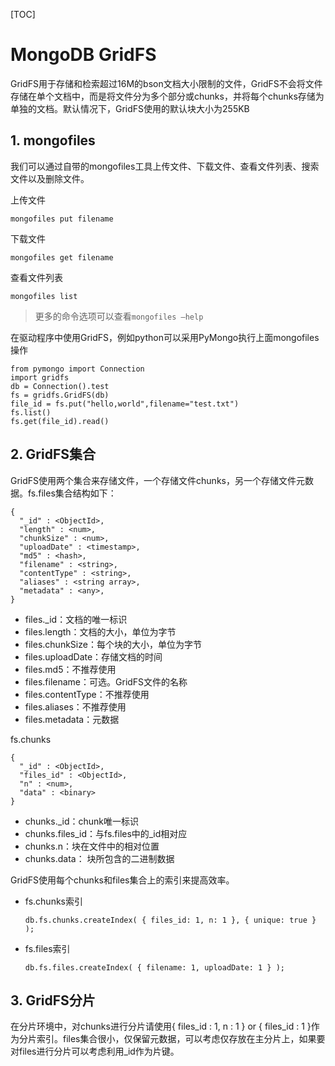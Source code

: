 [TOC]

# MongoDB GridFS

GridFS用于存储和检索超过16M的bson文档大小限制的文件，GridFS不会将文件存储在单个文档中，而是将文件分为多个部分或chunks，并将每个chunks存储为单独的文档。默认情况下，GridFS使用的默认块大小为255KB

## 1. mongofiles

我们可以通过自带的mongofiles工具上传文件、下载文件、查看文件列表、搜索文件以及删除文件。

上传文件

```
mongofiles put filename
```

下载文件

```
mongofiles get filename
```

查看文件列表

```
mongofiles list
```

>  更多的命令选项可以查看`mongofiles –help`

在驱动程序中使用GridFS，例如python可以采用PyMongo执行上面mongofiles操作

```
from pymongo import Connection
import gridfs
db = Connection().test
fs = gridfs.GridFS(db)
file_id = fs.put("hello,world",filename="test.txt")
fs.list()
fs.get(file_id).read()
```



## 2. GridFS集合

GridFS使用两个集合来存储文件，一个存储文件chunks，另一个存储文件元数据。fs.files集合结构如下：

```
{
  "_id" : <ObjectId>,
  "length" : <num>,
  "chunkSize" : <num>,
  "uploadDate" : <timestamp>,
  "md5" : <hash>,
  "filename" : <string>,
  "contentType" : <string>,
  "aliases" : <string array>,
  "metadata" : <any>,
}
```

- files._id：文档的唯一标识
- files.length：文档的大小，单位为字节
- files.chunkSize：每个块的大小，单位为字节
- files.uploadDate：存储文档的时间
- files.md5：不推荐使用
- files.filename：可选。GridFS文件的名称
- files.contentType：不推荐使用
- files.aliases：不推荐使用
- files.metadata：元数据

fs.chunks

```
{
  "_id" : <ObjectId>,
  "files_id" : <ObjectId>,
  "n" : <num>,
  "data" : <binary>
}
```

- chunks._id：chunk唯一标识
- chunks.files_id：与fs.files中的_id相对应
- chunks.n：块在文件中的相对位置
- chunks.data： 块所包含的二进制数据

GridFS使用每个chunks和files集合上的索引来提高效率。

- fs.chunks索引

  ```
  db.fs.chunks.createIndex( { files_id: 1, n: 1 }, { unique: true } );
  ```

- fs.files索引

  ```
  db.fs.files.createIndex( { filename: 1, uploadDate: 1 } );
  ```



## 3. GridFS分片

在分片环境中，对chunks进行分片请使用{ files_id : 1, n : 1 } or { files_id : 1 }作为分片索引。files集合很小，仅保留元数据，可以考虑仅存放在主分片上，如果要对files进行分片可以考虑利用_id作为片键。